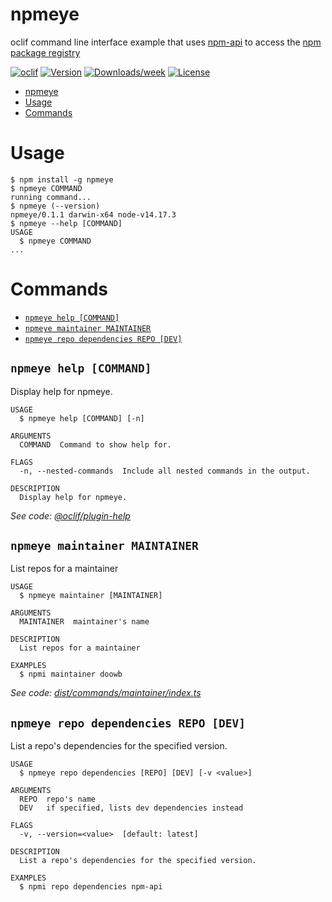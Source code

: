 # npmeye

oclif command line interface example that uses [npm-api](https://github.com/doowb/npm-api) to access the [npm package registry](https://www.npmjs.com)

[![oclif](https://img.shields.io/badge/cli-oclif-brightgreen.svg)](https://oclif.io)
[![Version](https://img.shields.io/npm/v/oclif-hello-world.svg)](https://npmjs.org/package/npmeye)
[![Downloads/week](https://img.shields.io/npm/dw/oclif-hello-world.svg)](https://npmjs.org/package/npmeye)
[![License](https://img.shields.io/npm/l/oclif-hello-world.svg)](https://github.com/jkoutavas/npmeye/blob/main/package.json)

<!-- toc -->
* [npmeye](#npmeye)
* [Usage](#usage)
* [Commands](#commands)
<!-- tocstop -->

# Usage

<!-- usage -->
```sh-session
$ npm install -g npmeye
$ npmeye COMMAND
running command...
$ npmeye (--version)
npmeye/0.1.1 darwin-x64 node-v14.17.3
$ npmeye --help [COMMAND]
USAGE
  $ npmeye COMMAND
...
```
<!-- usagestop -->

# Commands

<!-- commands -->
* [`npmeye help [COMMAND]`](#npmeye-help-command)
* [`npmeye maintainer MAINTAINER`](#npmeye-maintainer-maintainer)
* [`npmeye repo dependencies REPO [DEV]`](#npmeye-repo-dependencies-repo-dev)

## `npmeye help [COMMAND]`

Display help for npmeye.

```
USAGE
  $ npmeye help [COMMAND] [-n]

ARGUMENTS
  COMMAND  Command to show help for.

FLAGS
  -n, --nested-commands  Include all nested commands in the output.

DESCRIPTION
  Display help for npmeye.
```

_See code: [@oclif/plugin-help](https://github.com/oclif/plugin-help/blob/v5.1.11/src/commands/help.ts)_

## `npmeye maintainer MAINTAINER`

List repos for a maintainer

```
USAGE
  $ npmeye maintainer [MAINTAINER]

ARGUMENTS
  MAINTAINER  maintainer's name

DESCRIPTION
  List repos for a maintainer

EXAMPLES
  $ npmi maintainer doowb
```

_See code: [dist/commands/maintainer/index.ts](https://github.com/jkoutavas/npmeye/blob/v0.1.1/dist/commands/maintainer/index.ts)_

## `npmeye repo dependencies REPO [DEV]`

List a repo's dependencies for the specified version.

```
USAGE
  $ npmeye repo dependencies [REPO] [DEV] [-v <value>]

ARGUMENTS
  REPO  repo's name
  DEV   if specified, lists dev dependencies instead

FLAGS
  -v, --version=<value>  [default: latest]

DESCRIPTION
  List a repo's dependencies for the specified version.

EXAMPLES
  $ npmi repo dependencies npm-api
```
<!-- commandsstop -->
